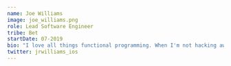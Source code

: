 ```yaml
---
name: Joe Williams
image: joe_williams.png
role: Lead Software Engineer
tribe: Bet
startDate: 07-2019
bio: "I love all things functional programming. When I'm not hacking away, I can probably be found making a coffee or walking my pup until she finally settles down!"
twitter: jrwilliams_ios
---
```


